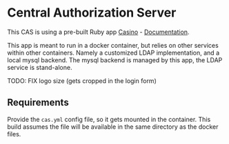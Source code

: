# Central Authorization Server

This CAS is using a pre-built Ruby app [Casino](https://github.com/rbCAS/CASinoApp) - [Documentation](http://casino.rbcas.com/docs/).

This app is meant to run in a docker container, but relies on other services within other containers. Namely a customized LDAP implementation, and a local mysql backend. The mysql backend is managed by this app, the LDAP service is stand-alone.

TODO: FIX logo size (gets cropped in the login form)

## Requirements
Provide the `cas.yml` config file, so it gets mounted in the container. This build assumes the file will be available in the same directory as the docker files.

